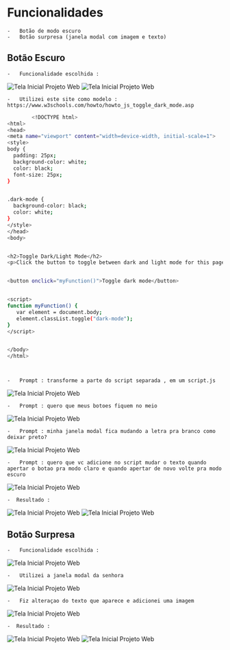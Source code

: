 # Funcionalidades


    -   Botão de modo escuro
    -   Botão surpresa (janela modal com imagem e texto)


## Botão Escuro


    -   Funcionalidade escolhida :


![Tela Inicial Projeto Web](public\img\print7.png)
![Tela Inicial Projeto Web](https://github.com/matheusgigan/testeDSI/blob/main/public/img/print7.png)


    -   Utilizei este site como modelo : https://www.w3schools.com/howto/howto_js_toggle_dark_mode.asp


```bash
        <!DOCTYPE html>
<html>
<head>
<meta name="viewport" content="width=device-width, initial-scale=1">
<style>
body {
  padding: 25px;
  background-color: white;
  color: black;
  font-size: 25px;
}


.dark-mode {
  background-color: black;
  color: white;
}
</style>
</head>
<body>


<h2>Toggle Dark/Light Mode</h2>
<p>Click the button to toggle between dark and light mode for this page.</p>


<button onclick="myFunction()">Toggle dark mode</button>


<script>
function myFunction() {
   var element = document.body;
   element.classList.toggle("dark-mode");
}
</script>


</body>
</html>




```


    -   Prompt : transforme a parte do script separada , em um script.js


![Tela Inicial Projeto Web](public\img\print4.png)        


    -   Prompt : quero que meus botoes fiquem no meio
       
![Tela Inicial Projeto Web](public\img\print1.png)


    -   Prompt : minha janela modal fica mudando a letra pra branco como deixar preto?


![Tela Inicial Projeto Web](public\img\print2.png)


    -   Prompt : quero que vc adicione no script mudar o texto quando apertar o botao pra modo claro e quando apertar de novo volte pra modo escuro


![Tela Inicial Projeto Web](public\img\print10.png)


    -  Resultado :


![Tela Inicial Projeto Web](public\img\print11.png)
![Tela Inicial Projeto Web](public\img\print12.png)




## Botão Surpresa


    -   Funcionalidade escolhida :


![Tela Inicial Projeto Web](public\img\print6.png)


    -   Utilizei a janela modal da senhora


![Tela Inicial Projeto Web](public\img\print3.png)


    -   Fiz alteraçao do texto que aparece e adicionei uma imagem


![Tela Inicial Projeto Web](public\img\print5.png)


    -  Resultado :


![Tela Inicial Projeto Web](public\img\print9.png)
![Tela Inicial Projeto Web](public\img\print8.png)
